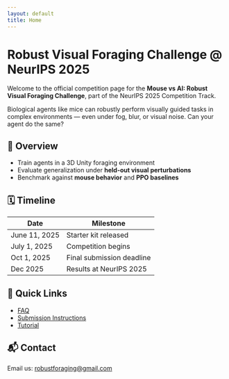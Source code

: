 ```yaml
---
layout: default
title: Home
---
```


# Robust Visual Foraging Challenge @ NeurIPS 2025

Welcome to the official competition page for the **Mouse vs AI: Robust Visual Foraging Challenge**, part of the NeurIPS 2025 Competition Track.

Biological agents like mice can robustly perform visually guided tasks in complex environments — even under fog, blur, or visual noise. Can your agent do the same?

## 🧠 Overview
- Train agents in a 3D Unity foraging environment
- Evaluate generalization under **held-out visual perturbations**
- Benchmark against **mouse behavior** and **PPO baselines**

## 🗓️ Timeline

| Date             | Milestone                        |
|------------------|----------------------------------|
| June 11, 2025    | Starter kit released             |
| July 1, 2025     | Competition begins               |
| Oct 1, 2025      | Final submission deadline        |
| Dec 2025         | Results at NeurIPS 2025          |

## 🔗 Quick Links

- [FAQ](faq.md)
- [Submission Instructions](submission.md)
- [Tutorial](tutorial.md)

## 📬 Contact

Email us: [robustforaging@gmail.com](mailto:robustforaging@gmail.com)
